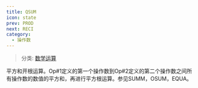 ```yaml
---
title: QSUM
icon: state
prev: PROD
next: RECI
category:
  - 操作数
---
```


> 分类: [数学运算](/hb/operands/136/899/  "Zemax 操作数 数学运算")

平方和开根运算。Op#1定义的第一个操作数到Op#2定义的第二个操作数之间所有操作数的数值的平方和，再进行平方根运算。参见SUMM，OSUM，EQUA。